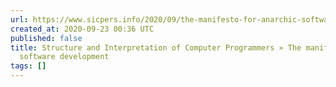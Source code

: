 ```yaml
---
url: https://www.sicpers.info/2020/09/the-manifesto-for-anarchic-software-development/
created_at: 2020-09-23 00:36 UTC
published: false
title: Structure and Interpretation of Computer Programmers » The manifesto for anarchic
  software development
tags: []
---
```



